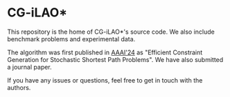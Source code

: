 # CG-iLAO*

This repository is the home of CG-iLAO*'s source code. We also include benchmark problems and experimental data.

The algorithm was first published in [AAAI'24](https://ojs.aaai.org/index.php/AAAI/article/view/30005) as "Efficient Constraint Generation for Stochastic Shortest Path Problems". We have also submitted a journal paper.


If you have any issues or questions, feel free to get in touch with the authors.

